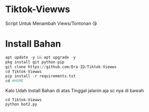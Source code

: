 # Tiktok-Viewws
Script Untuk Menambah Views/Tontonan 😘

# Install Bahan
```python
apt update -y && apt upgrade -y
pkg install git python-pip
git clone https://github.com/Dra-ID/Tiktok-Viewws 
cd Tiktok-Viewws 
pip install -r requirements.txt
cd #HOME
```
Kalo Udah Install Bahan di atas Tinggal jalanin aja sc nya di bawah
```
cd Tiktok-Viewws
python bot2.py

